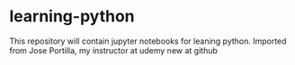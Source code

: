 # learning-python
This repository will contain jupyter notebooks for leaning python. Imported from Jose Portilla, my instructor at udemy
new at github
